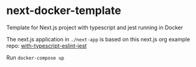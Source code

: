 # next-docker-template
Template for Next.js project with typescript and jest running in Docker

The next.js application in `./next-app` is based on this next.js org example repo: [with-typescript-eslint-jest](https://github.com/vercel/next.js/tree/master/examples/with-typescript-eslint-jest)

Run `docker-compose up`